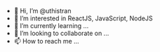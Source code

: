 - 👋 Hi, I’m @uthistran
- 👀 I’m interested in ReactJS, JavaScript, NodeJS
- 🌱 I’m currently learning ...
- 💞️ I’m looking to collaborate on ...
- 📫 How to reach me ...

<!---
uthistran/uthistran is a ✨ special ✨ repository because its `README.md` (this file) appears on your GitHub profile.
You can click the Preview link to take a look at your changes.
--->
